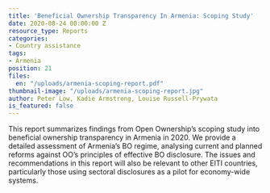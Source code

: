 ```yaml
---
title: 'Beneficial Ownership Transparency In Armenia: Scoping Study'
date: 2020-08-24 00:00:00 Z
resource_type: Reports
categories:
- Country assistance
tags:
- Armenia
position: 21
files:
  en: "/uploads/armenia-scoping-report.pdf"
thumbnail-image: "/uploads/armenia-scoping-report.jpg"
author: Peter Low, Kadie Armstrong, Louise Russell-Prywata
is_featured: false
---
```


This report summarizes findings from Open Ownership’s scoping study into
beneficial ownership transparency in Armenia in 2020. We provide a detailed
assessment of Armenia’s BO regime, analysing current and planned reforms
against OO’s principles of effective BO disclosure. The issues and
recommendations in this report will also be relevant to other EITI countries,
particularly those using sectoral disclosures as a pilot for economy-wide
systems.

